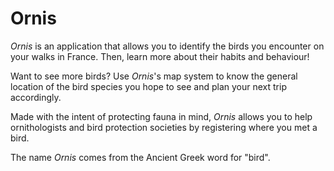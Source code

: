 # Ornis

_Ornis_ is an application that allows you to identify the birds you encounter on your walks in France. Then, learn more about their habits and behaviour! 

Want to see more birds? Use _Ornis_'s map system to know the general location of the bird species you hope to see and plan your next trip accordingly.

Made with the intent of protecting fauna in mind, _Ornis_ allows you to help ornithologists and bird protection societies by registering where you met a bird.

The name _Ornis_ comes from the Ancient Greek word for "bird".
